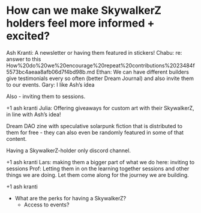 # How can we make SkywalkerZ holders feel more informed + excited?

Ash Kranti: A newsletter or having them featured in stickers!
Chabu: re: answer to this How%20do%20we%20encourage%20repeat%20contributions%2023484f5573bc4aeaa8afb06d7f4bd98b.md 
Ethan: We can have different builders give testimonials every so often (better Dream Journal) and also invite them to our events. 
Gary: I like Ash’s idea

Also - inviting them to sessions.

+1 ash kranti
Julia: Offering giveaways for custom art with their SkywalkerZ, in line with Ash’s idea! 

Dream DAO zine with speculative solarpunk fiction that is distributed to them for free - they can also even be randomly featured in some of that content.

Having a SkywalkerZ-holder only discord channel. 

+1 ash kranti
Lars: making them a bigger part of what we do here: inviting to sessions
Prof: Letting them in on the learning together sessions and other things we are doing.  Let them come along for the journey we are building.

+1 ash kranti

- What are the perks for having a SkywalkerZ?
    - Access to events?